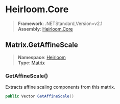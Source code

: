 # Heirloom.Core

> **Framework**: .NETStandard,Version=v2.1  
> **Assembly**: [Heirloom.Core][0]  

## Matrix.GetAffineScale

> **Namespace**: [Heirloom][0]  
> **Type**: [Matrix][1]  

### GetAffineScale()

Extracts affine scaling components from this matrix.

```cs
public Vector GetAffineScale()
```

[0]: ../Heirloom.Core.md
[1]: Heirloom.Matrix.md
